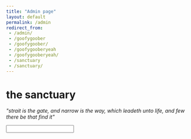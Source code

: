 ```yaml
---
title: "Admin page"
layout: default
permalink: /admin
redirect_from:
 - /admin/
 - /goofygoober
 - /goofygoober/
 - /goofygooberyeah
 - /goofygooberyeah/
 - /sanctuary
 - /sanctuary/
---
```


# the sanctuary

_"strait is the gate, and narrow is the way, which leadeth unto life, and few there be that find it"_

<input id="password-input" type="password" class="text-secret" onkeyup="unlock()" autocomplete="off">

<span id="truth" style="display:none;"><br>Welcome back, Ari Hamed<br><br> <span style="font-size:150%;">Dashboard</span> <br>&nbsp;&nbsp;&#8226;&nbsp;Comments Master Page: <a href="{{ site.comment-read }}">Google Sheets</a><br>&nbsp;&nbsp;&#8226;&nbsp;more options available soon<br><br>ThinkPad X250 Details: <a href="">Warranty</a><br>Yoga C640 Details: <a href="about:blank">Warranty</a><br>ThinkPad X230 Details: <a href="">Warranty</a><br><br>DrivelOS version 1.0<br>This page will refresh 10 minutes after initial unlocking.</span>
